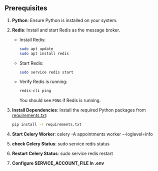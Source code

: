
## **Prerequisites**
1. **Python**: Ensure Python is installed on your system.
2. **Redis**: Install and start Redis as the message broker.
   - Install Redis:
     ```bash
     sudo apt update
     sudo apt install redis
     ```
   - Start Redis:
     ```bash
     sudo service redis start
     ```
   - Verify Redis is running:
     ```bash
     redis-cli ping
     ```
     You should see `PONG` if Redis is running.

3. **Install Dependencies**:
   Install the required Python packages from [requirements.txt](http://_vscodecontentref_/0):
   ```bash
   pip install -r requirements.txt

4. **Start Celery Worker**:
    celery -A appointments worker --loglevel=info

5. **check Celery Status**:
    sudo service redis status

6. **Restart Celery Status**:
    sudo service redis restart

7. **Configure SERVICE_ACCOUNT_FILE In .env**

